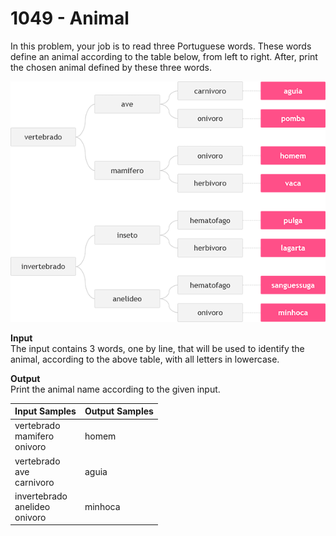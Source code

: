 # 1049 - Animal

In this problem, your job is to read three Portuguese words. These words define an animal according to the table below, from left to right. After, print the chosen animal defined by these three words.

![1049_Animal.webp](https://github.com/ricrochads/beecrowd-solutions/blob/main/01.Beginner/1049%20-%20Animal/1049_Animal.webp)

**Input**<br>
The input contains 3 words, one by line, that will be used to identify the animal, according to the above table, with all letters in lowercase.

**Output**<br>
Print the animal name according to the given input.

| Input Samples                                 | Output Samples    |
|:----------------------------------------------|:------------------|
| vertebrado    <br> mamifero   <br> onivoro    | homem             |
| vertebrado    <br> ave        <br> carnivoro  | aguia             |
| invertebrado  <br> anelideo   <br> onivoro    | minhoca           |
